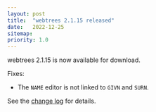 ```yaml
---
layout: post
title:  "webtrees 2.1.15 released"
date:   2022-12-25
sitemap:
priority: 1.0
---
```


webtrees 2.1.15 is now available for download.

Fixes:

* The `NAME` editor is not linked to `GIVN` and `SURN`.

See the [change log](https://github.com/fisharebest/webtrees/compare/2.1.14...2.1.15) for details.
